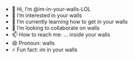 - 👋 Hi, I’m @im-in-your-walls-LOL
- 👀 I’m interested in your walls
- 🌱 I’m currently learning how to get in your walls
- 💞️ I’m looking to collaborate on walls
- 📫 How to reach me: ... inside your walls
- 😄 Pronoun: walls
- ⚡ Fun fact: im in your walls

<!---
im-in-your-walls-LOL/im-in-your-walls-LOL is a ✨ special ✨ repository because its `README.md` (this file) appears on your GitHub profile.
You can click the Preview link to take a look at your changes.
--->
